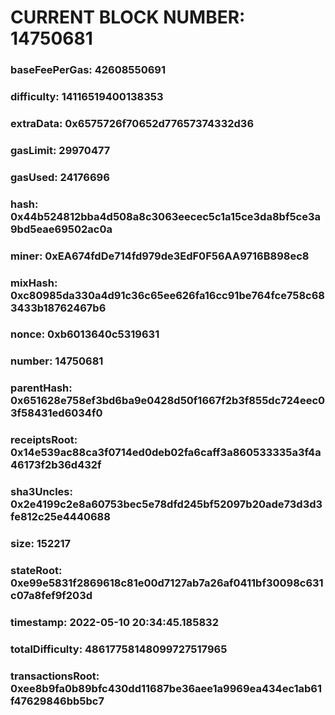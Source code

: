 # CURRENT BLOCK NUMBER: 14750681

### baseFeePerGas: 42608550691
### difficulty: 14116519400138353
### extraData: 0x6575726f70652d77657374332d36
### gasLimit: 29970477
### gasUsed: 24176696
### hash: 0x44b524812bba4d508a8c3063eecec5c1a15ce3da8bf5ce3a9bd5eae69502ac0a
### miner: 0xEA674fdDe714fd979de3EdF0F56AA9716B898ec8
### mixHash: 0xc80985da330a4d91c36c65ee626fa16cc91be764fce758c683433b18762467b6
### nonce: 0xb6013640c5319631
### number: 14750681
### parentHash: 0x651628e758ef3bd6ba9e0428d50f1667f2b3f855dc724eec03f58431ed6034f0
### receiptsRoot: 0x14e539ac88ca3f0714ed0deb02fa6caff3a860533335a3f4a46173f2b36d432f
### sha3Uncles: 0x2e4199c2e8a60753bec5e78dfd245bf52097b20ade73d3d3fe812c25e4440688
### size: 152217
### stateRoot: 0xe99e5831f2869618c81e00d7127ab7a26af0411bf30098c631c07a8fef9f203d
### timestamp: 2022-05-10 20:34:45.185832
### totalDifficulty: 48617758148099727517965
### transactionsRoot: 0xee8b9fa0b89bfc430dd11687be36aee1a9969ea434ec1ab61f47629846bb5bc7
